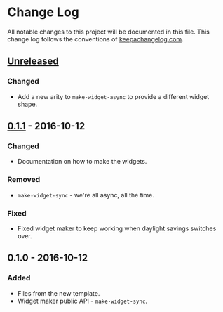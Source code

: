 # Change Log
All notable changes to this project will be documented in this file. This change log follows the conventions of [keepachangelog.com](http://keepachangelog.com/).

## [Unreleased]
### Changed
- Add a new arity to `make-widget-async` to provide a different widget shape.

## [0.1.1] - 2016-10-12
### Changed
- Documentation on how to make the widgets.

### Removed
- `make-widget-sync` - we're all async, all the time.

### Fixed
- Fixed widget maker to keep working when daylight savings switches over.

## 0.1.0 - 2016-10-12
### Added
- Files from the new template.
- Widget maker public API - `make-widget-sync`.

[Unreleased]: https://github.com/your-name/gui/compare/0.1.1...HEAD
[0.1.1]: https://github.com/your-name/gui/compare/0.1.0...0.1.1
